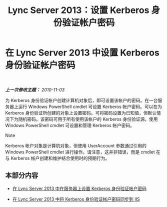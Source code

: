 ﻿---
title: Lync Server 2013：设置 Kerberos 身份验证帐户密码
TOCTitle: 设置 Kerberos 身份验证帐户密码
ms:assetid: b435f88e-4a77-4be7-b7e5-c17484303b74
ms:mtpsurl: https://technet.microsoft.com/zh-cn/library/Gg412870(v=OCS.15)
ms:contentKeyID: 49313979
ms.date: 05/19/2016
mtps_version: v=OCS.15
ms.translationtype: HT
---

# 在 Lync Server 2013 中设置 Kerberos 身份验证帐户密码

 

_**上一次修改主题：** 2010-11-03_

为 Kerberos 身份验证帐户创建计算机对象后，即可设置该帐户的密码。在一台服务器上运行 Windows PowerShell cmdlet 可设置 Kerberos 帐户密码。可以在为 Kerberos 身份验证所创建的对象上设置密码。可将密码设置为已知值，但默认情况下为随机密码。该密码可用于所有使用该帐户的 Kerberos 身份验证源。使用 Windows PowerShell cmdlet 可设置和管理 Kerberos 帐户密码。

> [!NOTE]  
> Kerberos 帐户对象是计算机对象，但使用 UserAccount 参数通过引用的 Windows PowerShell cmdlet 进行操作。请注意，这并非错误，而是 cmdlet 在与 Kerberos 帐户创建和维护结合使用时的预期行为。



## 本部分内容

  - [在 Lync Server 2013 中在服务器上设置 Kerberos 身份验证帐户密码](lync-server-2013-set-a-kerberos-authentication-account-password-on-a-server.md)

  - [在 Lync Server 2013 中将 Kerberos 身份验证帐户密码同步到 IIS](lync-server-2013-synchronize-a-kerberos-authentication-account-password-to-iis.md)

